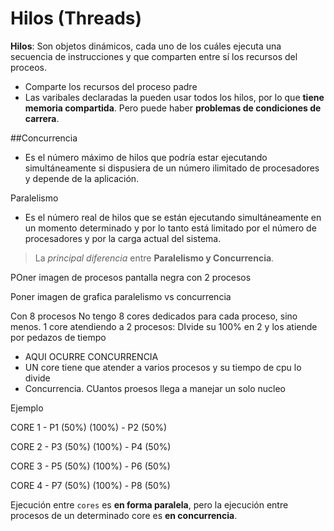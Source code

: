 # Hilos (Threads)

__Hilos__: Son objetos dinámicos, cada uno de los cuáles ejecuta una secuencia de instrucciones y que comparten entre sí los recursos del proceos.

- Comparte los recursos del proceso padre
- Las varibales declaradas la pueden usar todos los hilos, por lo que __tiene memoria compartida__. Pero puede haber __problemas de condiciones de carrera__.


##Concurrencia
- Es el número máximo de hilos que podría estar ejecutando simultáneamente si dispusiera de un número ilimitado de procesadores y depende de la aplicación.

Paralelismo
- Es el número real de hilos que se están ejecutando simultáneamente en un momento determinado y por lo tanto está limitado por el número de procesadores y por la carga actual del sistema.


> La _principal diferencia_ entre __Paralelismo y Concurrencia__.

POner imagen de procesos pantalla negra con 2 procesos

Poner imagen de grafica paralelismo vs concurrencia

Con 8 procesos
No tengo 8 cores dedicados para cada proceso, sino menos.
1 core atendiendo a 2 procesos: DIvide su 100% en 2 y los atiende por pedazos de tiempo
- AQUI OCURRE CONCURRENCIA
- UN core tiene que atender a varios procesos y su tiempo de cpu lo divide
- Concurrencia. CUantos proesos llega a manejar un solo nucleo 

Ejemplo

CORE 1	- P1 (50%)
(100%)	- P2 (50%)

CORE 2	- P3 (50%)
(100%)	- P4 (50%)

CORE 3	- P5 (50%)
(100%)	- P6 (50%)

CORE 4	- P7 (50%)
(100%)	- P8 (50%)

Ejecución entre `cores` es __en forma paralela__, pero la ejecución entre procesos de un determinado core es __en concurrencia__.



